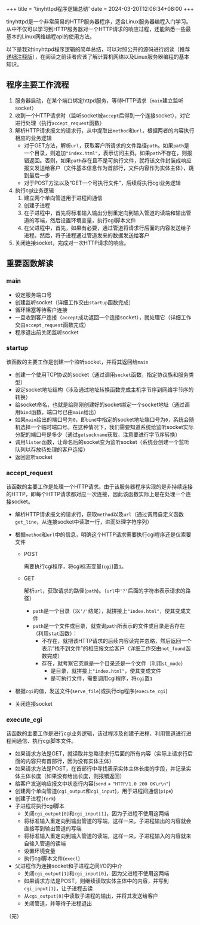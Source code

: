 +++
title = 'tinyhttpd程序逻辑总结'
date = 2024-03-20T12:06:34+08:00
+++

tinyhttpd是一个非常简易的HTTP服务器程序，适合Linux服务器编程入门学习。从中不仅可以学习到HTTP服务器对一个HTTP请求的响应过程，还能熟悉一些最基本的Linux网络编程api的使用方法。

以下是我对tinyhttpd程序逻辑的简单总结，可以对照公开的源码进行阅读（推荐[详细注释版](https://github.com/cbsheng/tinyhttpd)），在阅读之前读者应该了解计算机网络以及Linux服务器编程的基本知识。

## 程序主要工作流程

1. 服务器启动，在某个端口绑定httpd服务，等待HTTP请求（`main`建立监听socket）
2. 收到一个HTTP请求时（监听socket被`accept`后得到一个连接socket），对它进行处理（执行`accept_request`函数）
3. 解析HTTP请求报文的请求行，从中提取出`method`和`url`，根据两者的内容执行相应的业务逻辑
   - 对于GET方法，解析`url`，获取客户所请求的文件路径`path`。如果`path`是一个目录，则追加`"index.html"`，表示访问主页。如果`path`不存在，则报错返回。否则，如果`path`存在且不是可执行文件，就将该文件封装成响应报文发送给客户（文件基本信息作为首部行，文件内容作为实体主体），跳到最后一步
   - 对于POST方法以及“GET一个可执行文件”，后续将执行cgi业务逻辑
4. 执行cgi业务逻辑
   1. 建立两个单向管道用于进程间通信
   2. 创建子进程
   3. 在子进程中，首先将标准输入输出分别重定向到输入管道的读端和输出管道的写端，然后设置环境变量，执行cgi脚本文件
   4. 在父进程中，首先，如果有必要，通过管道将请求行后面的内容发送给子进程。然后，将子进程通过管道发来的数据发送给客户
5. 关闭连接socket，完成对一次HTTP请求的响应。

## 重要函数解读

### main

- 设定服务端口号
- 创建监听socket（详细工作交由`startup`函数完成）
- 循环阻塞等待客户连接
- 一旦收到客户连接（`accept`成功返回一个连接socket），就处理它（详细工作交由`accept_request`函数完成）
- 程序退出前关闭监听socket

### startup

该函数的主要工作是创建一个监听socket，并将其返回给`main`

- 创建一个使用TCP协议的socket（通过调用`socket`函数，指定协议族和服务类型）
- 设定socket地址结构（涉及通过地址转换函数完成主机字节序到网络字节序的转换）
- 给socket命名，也就是给刚刚创建好的socket绑定一个socket地址（通过调用`bind`函数，端口号已由`main`给出）
- 如果`main`给出的端口号为`0`，即`bind`中指定的socket地址端口号为`0`，系统会随机选择一个临时端口号。在这种情况下，我们需要知道系统给监听socket实际分配的端口号是多少（通过`getsockname`获取，注意要进行字节序转换）
- 调用`listen`函数，让命名后的socket变为监听socket（系统会创建一个监听队列以存放待处理的客户连接）
- 返回监听socket

### accept_request

该函数的主要工作是处理一个HTTP请求。由于该服务器程序实现的是非持续连接的HTTP，即每个HTTP请求都对应一次连接，因此该函数实际上是在处理一个连接socket。

- 解析HTTP请求报文的请求行，获取`method`以及`url`（通过调用自定义函数`get_line`，从连接socket中读取一行，进而处理字符序列）

- 根据`method`和`url`中的信息，明确这个HTTP请求需要执行cgi程序还是仅索要文件

  - POST

    需要执行cgi程序，将cgi标志变量(`cgi`)置`1`。

  - GET

    解析`url`，获取请求的路径(`path`)。（`url`中`'?'`后面的字符串表示请求的路径）

    - `path`是一个目录（以`'/'`结尾），就拼接上`"index.html"`，使其变成文件
    - `path`是一个文件或目录，就查询`path`所表示的文件或目录是否存在（利用`stat`函数）：
      - 不存在，就把该HTTP请求的后续内容读完并忽略，然后返回一个表示“找不到文件”的相应报文给客户（详细工作交由`not_found`函数完成）
      - 存在，就考察它究竟是一个目录还是一个文件（利用`st_mode`）
        - 是目录，就拼接上`"index.html"`，使其变成文件
        - 是可执行文件，需要调用cgi程序，将`cgi`置`1`

- 根据`cgi`的值，发送文件(`serve_file`)或执行cig程序(`execute_cgi`)

- 关闭连接socket

### execute_cgi

该函数的主要工作是进行cgi业务逻辑，该过程涉及创建子进程、利用管道进行进程间通信、执行cgi脚本文件。

- 如果请求方法是GET，就读取并忽略请求行后面的所有内容（实际上请求行后面的内容只有首部行，因为没有实体主体）
- 如果请求方法是POST，在首部行中寻找表示实体主体长度的字段，并记录实体主体长度（如果没有给出长度，则报错返回）
- 给客户发送响应报文中状态行内容(`send` + `"HTTP/1.0 200 OK\r\n"`)
- 创建两个单向管道(`cgi_output`和`cgi_input`)，用于进程间通信(`pipe`)
- 创建子进程(`fork`)
- 子进程将执行cgi脚本
  - 关闭`cgi_output[0]`和`cgi_input[1]`，因为子进程不使用这两端
  - 将标准输入重定向到输出管道的写端，这样一来，子进程输出的内容就会直接写到输出管道的写端
  - 将标准输入重定向到输入管道的读端，这样一来，子进程输入的内容就来自输入管道的读端
  - 设置环境变量
  - 执行cgi脚本文件(`execl`)
- 父进程作为连接socket和子进程之间I/O的中介
  - 关闭`cgi_output[1]`和`cgi_input[0]`，因为父进程不使用这两端
  - 如果请求方法是POST，则继续读取实体主体中的内容，并写到`cgi_input[1]`，让子进程去读
  - 从`cgi_output[0]`中读取子进程的输出，并将其发送给客户
  - 关闭管道，并等待子进程退出

（完）
